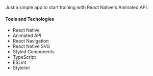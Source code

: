 Just a simple app to start training with React Native's Animated API.

#### Tools and Techologies

- React Native
- Animated API
- React Navigation
- React Native SVG
- Styled Components
- TypeScript
- ESLint
- Stylelint

